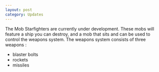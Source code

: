 ```yaml
---
layout: post
category: Updates
---
```


The Mob Starfighters are currently under development. These mobs will feature a ship you can destroy, and a mob that sits and can be used to control the weapons system. The weapons system consists of three weapons : 

- blaster bolts
- rockets 
- missiles
